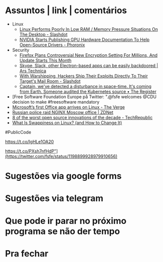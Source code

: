 
Assuntos | link | comentários
=============================
* Linux
  * [Linux Performs Poorly In Low RAM / Memory Pressure Situations On The Desktop - Slashdot](https://linux.slashdot.org/story/19/08/06/1839206/linux-performs-poorly-in-low-ram--memory-pressure-situations-on-the-desktop)
  * [NVIDIA Starts Publishing GPU Hardware Documentation To Help Open-Source Drivers - Phoronix](https://www.phoronix.com/scan.php?page=news_item&px=NVIDIA-Open-GPU-Docs)
* Security
  * [Firefox Plans Controversial New Encryption Setting For Millions, And Update Starts This Month](https://www.forbes.com/sites/zakdoffman/2019/09/08/firefox-announces-major-new-encryption-default-to-protect-millions-of-users/)
  * [Skype, Slack, other Electron-based apps can be easily backdoored | Ars Technica](https://arstechnica.com/information-technology/2019/08/skype-slack-other-electron-based-apps-can-be-easily-backdoored/)
  * [With Warshipping, Hackers Ship Their Exploits Directly To Their Target's Mail Room - Slashdot](https://tech.slashdot.org/story/19/08/07/1947225/with-warshipping-hackers-ship-their-exploits-directly-to-their-targets-mail-room)
  * [Captain, we've detected a disturbance in space-time. It's coming from Earth. Someone audited the Kubernetes source • The Register](https://www.theregister.co.uk/2019/08/06/kubernetes_security_audit/)
* [Free Software Foundation Europe på Twitter: ".@fsfe welcomes @CDU decision to make #freesoftware mandatory
* [Microsoft’s first Office app arrives on Linux - The Verge](https://www.theverge.com/2019/12/10/21004846/microsoft-office-linux-microsoft-teams-app-launch-public-preview)
* [Russian police raid NGINX Moscow office | ZDNet](https://www.zdnet.com/article/russian-police-raid-nginx-moscow-office/)
* [8 of the worst open source innovations of the decade - TechRepublic](https://www.techrepublic.com/article/8-of-the-worst-open-source-innovations-of-the-decade/)
* [What Is Swappiness on Linux? &#40;and How to Change It&#41; ](https://www.howtogeek.com/449691/what-is-swapiness-on-linux-and-how-to-change-it/)

#PublicCode

https://t.co/IgHLe1OA20

https://t.co/PXsh7nfHdP"](https://twitter.com/fsfe/status/1198899928979910656)



Sugestões via google forms
==========================


Sugestões via telegram
======================


Que pode ir parar no próximo programa se não der tempo
=======================================================


Pra fechar
==========

